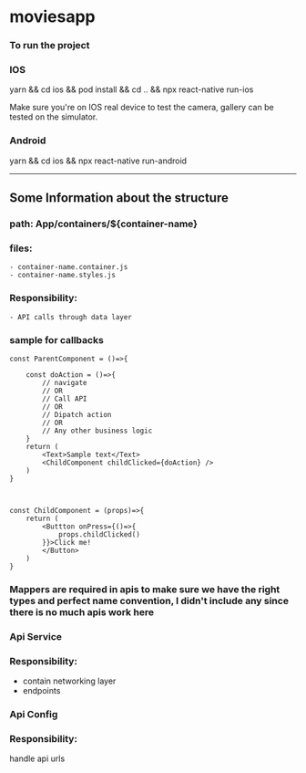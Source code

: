 # moviesapp

### To run the project

### IOS
yarn && cd ios && pod install && cd .. && npx react-native run-ios

Make sure you're on IOS real device to test the camera, gallery can be tested on the simulator.

### Android
yarn && cd ios && npx react-native run-android
_______________________________________________

## Some Information about the structure


### path: App/containers/${container-name}

### files:
    - container-name.container.js
    - container-name.styles.js
  

### Responsibility:
    - API calls through data layer


### sample for callbacks

    const ParentComponent = ()=>{

        const doAction = ()=>{
            // navigate
            // OR
            // Call API
            // OR
            // Dipatch action
            // OR
            // Any other business logic
        }
        return (
            <Text>Sample text</Text>
            <ChildComponent childClicked={doAction} />
        )
    }



    const ChildComponent = (props)=>{
        return (
            <Buttton onPress={()=>{
                props.childClicked()
            }}>Click me!
            </Button>
        )  
    }



### Mappers are required in apis to make sure we have the right types and perfect name convention, I didn't include any since there is no much apis work here




### Api Service

### Responsibility:

- contain networking layer
- endpoints

### Api Config

### Responsibility:

handle api urls




